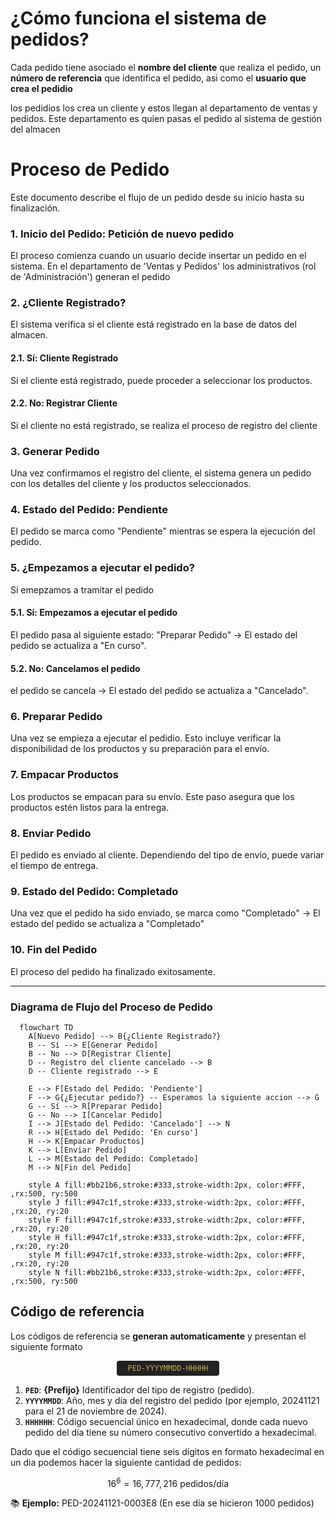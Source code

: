 # ¿Cómo funciona el sistema de pedidos?

Cada pedido tiene asociado el **nombre del cliente** que realiza el pedido, un **número de referencia** que identifica el pedido, asi como el **usuario que crea el pedidio**

los pedidios los crea un cliente y estos llegan al departamento de ventas y pedidos. Este departamento es quien pasas el pedido al sistema de gestión del almacen

# Proceso de Pedido

Este documento describe el flujo de un pedido desde su inicio hasta su finalización.

### 1. **Inicio del Pedido: Petición de nuevo pedido**

El proceso comienza cuando un usuario decide insertar un pedido en el sistema. En el departamento de 'Ventas y Pedidos' los administrativos (rol de 'Administración') generan el pedido

### 2. **¿Cliente Registrado?**

El sistema verifica si el cliente está registrado en la base de datos del almacen.

#### 2.1. **Sí: Cliente Registrado**

Si el cliente está registrado, puede proceder a seleccionar los productos.

#### 2.2. **No: Registrar Cliente**

Si el cliente no está registrado, se realiza el proceso de registro del cliente

### 3. **Generar Pedido**

Una vez confirmamos el registro del cliente, el sistema genera un pedido con los detalles del cliente y los productos seleccionados.

### 4. **Estado del Pedido: Pendiente**

El pedido se marca como "Pendiente" mientras se espera la ejecución del pedido.

### 5. **¿Empezamos a ejecutar el pedido?**

Si emepzamos a tramitar el pedido

#### 5.1. **Sí: Empezamos a ejecutar el pedido**

El pedido pasa al siguiente estado: "Preparar Pedido" -> El estado del pedido se actualiza a "En curso".

#### 5.2. **No: Cancelamos el pedido**

el pedido se cancela -> El estado del pedido se actualiza a "Cancelado".

### 6. **Preparar Pedido**

Una vez se empieza a ejecutar el pedidio. Esto incluye verificar la disponibilidad de los productos y su preparación para el envío.

### 7. **Empacar Productos**

Los productos se empacan para su envío. Este paso asegura que los productos estén listos para la entrega.

### 8. **Enviar Pedido**

El pedido es enviado al cliente. Dependiendo del tipo de envío, puede variar el tiempo de entrega.

### 9. **Estado del Pedido: Completado**

Una vez que el pedido ha sido enviado, se marca como "Completado" -> El estado del pedido se actualiza a "Completado"

### 10. **Fin del Pedido**

El proceso del pedido ha finalizado exitosamente.

---

### Diagrama de Flujo del Proceso de Pedido

```mermaid
  flowchart TD
    A[Nuevo Pedido] --> B{¿Cliente Registrado?}
    B -- Sí --> E[Generar Pedido]
    B -- No --> D[Registrar Cliente]
    D -- Registro del cliente cancelado --> B
    D -- Cliente registrado --> E

    E --> F[Estado del Pedido: 'Pendiente']
    F --> G{¿Ejecutar pedido?} -- Esperamos la siguiente accion --> G
    G -- Sí --> R[Preparar Pedido]
    G -- No --> I[Cancelar Pedido]
    I --> J[Estado del Pedido: 'Cancelado'] --> N
    R --> H[Estado del Pedido: 'En curso']
    H --> K[Empacar Productos]
    K --> L[Enviar Pedido]
    L --> M[Estado del Pedido: Completado]
    M --> N[Fin del Pedido]

    style A fill:#bb21b6,stroke:#333,stroke-width:2px, color:#FFF, ,rx:500, ry:500
    style J fill:#947c1f,stroke:#333,stroke-width:2px, color:#FFF, ,rx:20, ry:20
    style F fill:#947c1f,stroke:#333,stroke-width:2px, color:#FFF, ,rx:20, ry:20
    style H fill:#947c1f,stroke:#333,stroke-width:2px, color:#FFF, ,rx:20, ry:20
    style M fill:#947c1f,stroke:#333,stroke-width:2px, color:#FFF, ,rx:20, ry:20
    style N fill:#bb21b6,stroke:#333,stroke-width:2px, color:#FFF, ,rx:500, ry:500
```

## Código de referencia

Los códigos de referencia se **generan automaticamente** y presentan el siguiente formato

<div style="text-align: center; margin-bottom: 10px;">
  <code style="background-color: #222; color: #caa83f; padding: 5px 10px; border-radius: 4px; display: inline-block;"> PED-YYYYMMDD-HHHHH </code>
</div>

1. **`PED`**: **{Prefijo}** Identificador del tipo de registro (pedido).
2. **`YYYYMMDD`**: Año, mes y día del registro del pedido (por ejemplo, 20241121 para el 21 de noviembre de 2024).
3. **`HHHHHH`**: Código secuencial único en hexadecimal, donde cada nuevo pedido del día tiene su número consecutivo convertido a hexadecimal.

Dado que el código secuencial tiene seis dígitos en formato hexadecimal en un dia podemos hacer la siguiente cantidad de pedidos:

$$
16^6 = 16,777,216 \ \text{pedidos/día}
$$

📚 **Ejemplo:** PED-20241121-0003E8 (En ese día se hicieron 1000 pedidos)
